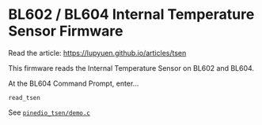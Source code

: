 # BL602 / BL604 Internal Temperature Sensor Firmware

Read the article: https://lupyuen.github.io/articles/tsen

This firmware reads the Internal Temperature Sensor on BL602 and BL604.

At the BL604 Command Prompt, enter...

```text
read_tsen
```

See [`pinedio_tsen/demo.c`](pinedio_tsen/demo.c)
